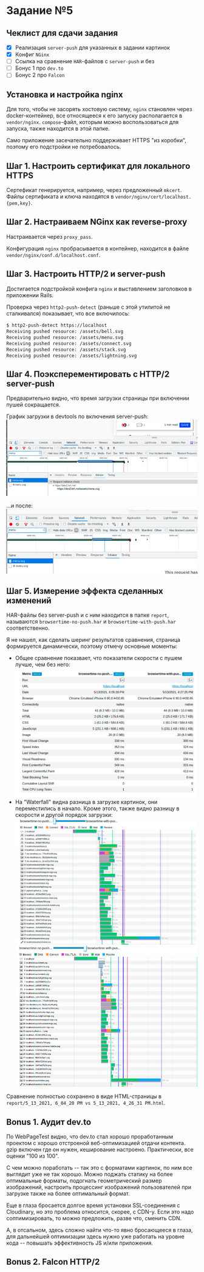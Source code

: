 # Задание №5

## Чеклист для сдачи задания

- [x] Реализация `server-push` для указанных в задании картинок
- [x] Конфиг `NGinx`
- [ ] Ссылка на сравнение `HAR`-файлов с `server-push` и без
- [ ] Бонус 1 про `dev.to`
- [ ] Бонус 2 про `Falcon`

## Установка и настройка nginx

Для того, чтобы не засорять хостовую систему, `nginx` становлен через
docker-контейнер, все относящееся к его запуску располагается в
`vendor/nginx`. `compose`-файл, которым можно воспользоваться для
запуска, также находится в этой папке.

Само приложение засечательно поддерживает HTTPS "из коробки",
поэтому его подстройки не потребовалось.

## Шаг 1. Настроить сертификат для локального HTTPS

Сертефикат генерируется, например, через предложенный `mkcert`.
Файлы сертификата и ключа находятся в
`vendor/nginx/cert/localhost.{pem,key}`.

## Шаг 2. Настраиваем NGinx как reverse-proxy

Настраивается через `proxy_pass`.

Конфигурация `nginx` пробрасывается в контейнер, находится в файле
`vendor/nginx/conf.d/localhost.conf`.

## Шаг 3. Настроить HTTP/2 и server-push

Достигается подстройкой конфига `nginx` и выставлением заголовков в
приложении Rails.

Проверка через `http2-push-detect` (раньше с этой утилитой не
сталкивался) показывает, что все включилось:

```
$ http2-push-detect https://localhost
Receiving pushed resource: /assets/bell.svg
Receiving pushed resource: /assets/menu.svg
Receiving pushed resource: /assets/connect.svg
Receiving pushed resource: /assets/stack.svg
Receiving pushed resource: /assets/lightning.svg
```

## Шаг 4. Поэксперементировать с HTTP/2 server-push

Предварительно видно, что время загрузки страницы при включении пушей сокращается.

График загрузки в devtools по включения server-push:
![menu-svg-no-push.png](report/menu-svg-no-push.png)

...и после:
![menu-svg-with-push.png](report/menu-svg-with-push.png)

## Шаг 5. Измерение эффекта сделанных изменений

HAR-файлы без server-push и с ним находится в папке `report`, называются `browsertime-no-push.har` и `browsertime-with-push.har` соответственно.

Я не нашел, как сделать шеринг результатов сравнения, страница формируется динамически, поэтому отмечу основные моменты:

- Общее сравнение показвает, что показатели скорости с пушем лучше,
  чем без него:
  ![sitespeed-overview.png](report/sitespeed-overview.png)
- На "Waterfall" видна разница в загрузке картинок, они
  переместились в начало. Кроме этого, также видно разницу в
  скорости и другой порядок загрузки:
  ![sitespeed-waterfall-no-push.png](report/sitespeed-waterfall-no-push.png)
  ![sitespeed-waterfall-with-push.png](report/sitespeed-waterfall-with-push.png)

Сравнение полностью сохранено в виде HTML-страницы в
`report/5_13_2021, 6_04_20 PM vs 5_13_2021, 4_26_31 PM.html`.

## Bonus 1. Аудит dev.to

По WebPageTest видно, что dev.to стал хорошо проработанным
проектом с хорошо отстроеной веб-оптимизацией отдачи контента.
gzip включен где он нужен, кеширование настроено. Практически,
все оценки "100 из 100".

С чем можно поработать -- так это с форматами картинок,
по ним все выглядит уже не так хорошо. Можно поджать статику
на более оптимальные форматы, подогнать геометрический размер
изображений, настроить процессинг изображений пользователей
при загрузке также на более оптимальный формат.

Еще в глаза бросается долгое время установки SSL-соединения с
Cloudinary, но это проблема относится, скорее, с CDN-у. Если
это надо соптимизировать, то можно предложить, разве что,
сменить CDN.

А, в отсальном, здесь сложно найти что-то явно бросающееся
в глаза, для дальнейшей оптимизации здесь нужно уже работать
на уровне кода -- повышать эффективность JS и/или приложения.

## Bonus 2. Falcon HTTP/2
